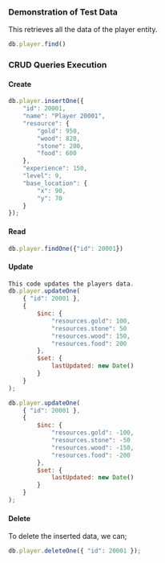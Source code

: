 ### Demonstration of Test Data
This retrieves all the data of the player entity.
```Javascript
db.player.find()
```

### CRUD Queries Execution

#### Create
```Javascript
db.player.insertOne({
    "id": 20001,                   
    "name": "Player 20001",       
    "resource": {                  
        "gold": 950,
        "wood": 820,
        "stone": 200,
        "food": 600
    },
    "experience": 150,             
    "level": 9,                    
    "base_location": {            
        "x": 90,
        "y": 70
    }
});
```
#### Read
```Javascript
db.player.findOne({"id": 20001})
```
#### Update
```Javascript
This code updates the players data.
db.player.updateOne(
    { "id": 20001 },
    {
        $inc: {
            "resources.gold": 100,
            "resources.stone": 50
            "resources.wood": 150,
            "resources.food": 200
        },
        $set: {
            lastUpdated: new Date()
        }
    }
);
```
```Javascript
db.player.updateOne(
    { "id": 20001 },
    {
        $inc: {
            "resources.gold": -100,
            "resources.stone": -50
            "resources.wood": -150,
            "resources.food": -200
        },
        $set: {
            lastUpdated: new Date()
        }
    }
);
```

#### Delete
To delete the inserted data, we can;
```Javascript
db.player.deleteOne({ "id": 20001 });
```